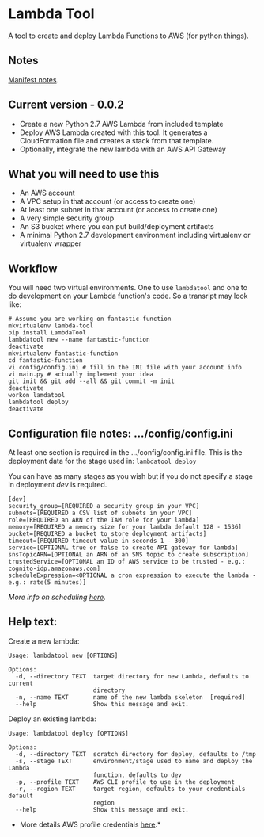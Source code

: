 # Lambda Tool
A tool to create and deploy Lambda Functions to AWS (for python things).


## Notes
[Manifest notes](http://python-packaging.readthedocs.io/en/latest/non-code-files.html "Title").


## Current version - 0.0.2

* Create a new Python 2.7 AWS Lambda from included template
* Deploy AWS Lambda created with this tool. It generates a CloudFormation file and creates a stack from that template.
* Optionally, integrate the new lambda with an AWS API Gateway

## What you will need to use this

* An AWS account
* A VPC setup in that account (or access to create one)
* At least one subnet in that account (or access to create one)
* A very simple security group
* An S3 bucket where you can put build/deployment artifacts
* A minimal Python 2.7 development environment including virtualenv or virtualenv wrapper

## Workflow

You will need two virtual environments. One to use ```lambdatool``` and one to do development on your Lambda function's code. So a transript may look like:

```
# Assume you are working on fantastic-function
mkvirtualenv lambda-tool
pip install LambdaTool
lambdatool new --name fantastic-function
deactivate
mkvirtualenv fantastic-function
cd fantastic-function
vi config/config.ini # fill in the INI file with your account info
vi main.py # actually implement your idea
git init && git add --all && git commit -m init
deactivate
workon lamdatool
lambdatool deploy
deactivate
```

## Configuration file notes: .../config/config.ini
At least one section is required in the .../config/config.ini file. This is the deployment data for the stage used in:
```lambdatool deploy```

You can have as many stages as you wish but if you do not specify a stage in deployment *dev* is required.

```
[dev]
security_group=[REQUIRED a security group in your VPC]
subnets=[REQUIRED a CSV list of subnets in your VPC]
role=[REQUIRED an ARN of the IAM role for your lambda]
memory=[REQUIRED a memory size for your lambda default 128 - 1536]
bucket=[REQUIRED a bucket to store deployment artifacts]
timeout=[REQUIRED timeout value in seconds 1 - 300]
service=[OPTIONAL true or false to create API gateway for lambda]
snsTopicARN=[OPTIONAL an ARN of an SNS topic to create subscription]
trustedService=[OPTIONAL an ID of AWS service to be trusted - e.g.: cognito-idp.amazonaws.com]
scheduleExpression=<OPTIONAL a cron expression to execute the lambda - e.g.: rate(5 minutes)]
```
*More info on scheduling [here](http://docs.aws.amazon.com/lambda/latest/dg/tutorial-scheduled-events-schedule-expressions.html).*


## Help text:
Create a new lambda:
```
Usage: lambdatool new [OPTIONS]

Options:
  -d, --directory TEXT  target directory for new Lambda, defaults to current
                        directory
  -n, --name TEXT       name of the new lambda skeleton  [required]
  --help                Show this message and exit.
```

Deploy an existing lambda:
```
Usage: lambdatool deploy [OPTIONS]

Options:
  -d, --directory TEXT  scratch directory for deploy, defaults to /tmp
  -s, --stage TEXT      environment/stage used to name and deploy the Lambda
                        function, defaults to dev
  -p, --profile TEXT    AWS CLI profile to use in the deployment
  -r, --region TEXT     target region, defaults to your credentials default
                        region
  --help                Show this message and exit.
```
* More details AWS profile credentials [here](http://docs.aws.amazon.com/cli/latest/userguide/cli-chap-getting-started.html).*
